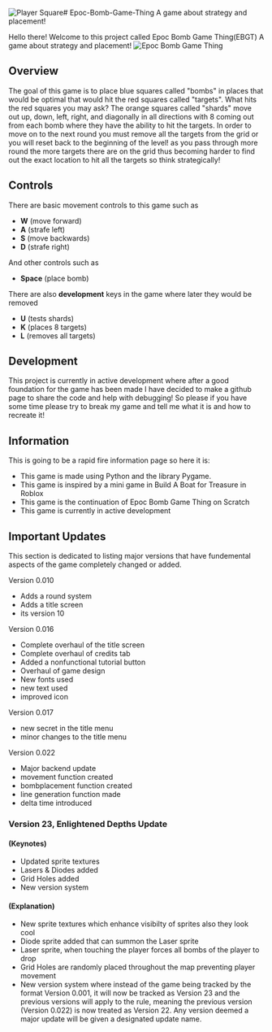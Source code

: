 ![Player Square](https://github.com/user-attachments/assets/64210db7-ea6c-4f46-8679-ef905d58e08d)# Epoc-Bomb-Game-Thing
A game about strategy and placement!


Hello there! Welcome to this project called Epoc Bomb Game Thing(EBGT) A game about strategy and placement!
![Epoc Bomb Game Thing](https://github.com/user-attachments/assets/947a6c0d-1e4e-4546-8e1b-9c1884a65fc6)
## Overview
The goal of this game is to place blue squares called "bombs" in places that would be optimal that would hit the red squares called "targets". What hits the red squares you may ask? The orange squares called "shards" move out up, down, left, right, and diagonally in all directions with 8 coming out from each bomb where they have the ability to hit the targets.
In order to move on to the next round you must remove all the targets from the grid or you will reset back to the beginning of the level! as you pass through more round the more targets there are on the grid thus becoming harder to find out the exact location to hit all the targets so think strategically!
## Controls
There are basic movement controls to this game such as
- **W** (move forward)
- **A** (strafe left)
- **S** (move backwards)
- **D** (strafe right)

And other controls such as
- **Space** (place bomb)

There are also **development** keys in the game where later they would be removed
- **U** (tests shards)
- **K** (places 8 targets)
- **L** (removes all targets)

## Development
This project is currently in active development where after a good foundation for the game has been made I have decided to make a github page to share the code and help with debugging! So please if you have some time please try to break my game and tell me what it is and how to recreate it!

## Information
This is going to be a rapid fire information page so here it is:
- This game is made using Python and the library Pygame.
- This game is inspired by a mini game in Build A Boat for Treasure in Roblox
- This game is the continuation of Epoc Bomb Game Thing on Scratch
- This game is currently in active development

## Important Updates
This section is dedicated to listing major versions that have fundemental aspects of the game completely changed or added.

Version 0.010
- Adds a round system
- Adds a title screen
- its version 10

Version 0.016
- Complete overhaul of the title screen
- Complete overhaul of credits tab
- Added a nonfunctional tutorial button
- Overhaul of game design
- New fonts used
- new text used
- improved icon

Version 0.017
- new secret in the title menu
- minor changes to the title menu

Version 0.022
- Major backend update
- movement function created
- bombplacement function created
- line generation function made
- delta time introduced

### Version 23, Enlightened Depths Update

#### (Keynotes)
- Updated sprite textures
- Lasers & Diodes added
- Grid Holes added
- New version system

#### (Explanation)
- New sprite textures which enhance visibilty of sprites also they look cool
- Diode sprite added that can summon the Laser sprite
- Laser sprite, when touching the player forces all bombs of the player to drop
- Grid Holes are randomly placed throughout the map preventing player movement
- New version system where instead of the game being tracked by the format Version 0.001, it will now be tracked as Version 23 and the previous versions will apply to the rule, meaning the previous version (Version 0.022) is now treated as Version 22. Any version deemed a major update will be given a designated update name.
